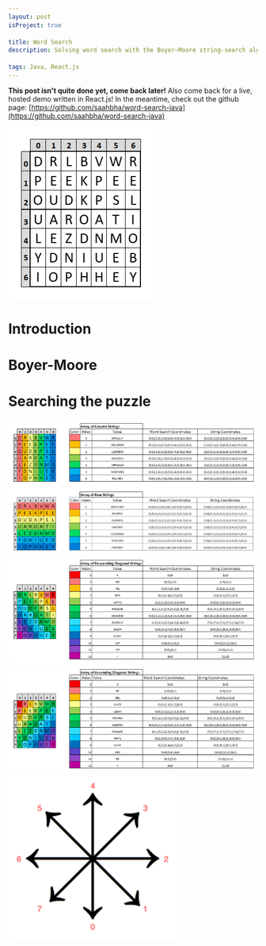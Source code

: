 ```yaml
---
layout: post
isProject: true

title: Word Search
description: Solving word search with the Boyer–Moore string-search algorithm.

tags: Java, React.js
---
```


**This post isn't quite done yet, come back later!**
Also come back for a live, hosted demo written in React.js!
In the meantime, check out the github page: [https://github.com/saahbha/word-search-java](https://github.com/saahbha/word-search-java)

![](\assets\projects\word-search\ex-puzzle.png)

# Introduction

# Boyer-Moore

# Searching the puzzle

![](\assets\projects\word-search\ex-col-strings.png)
![](\assets\projects\word-search\ex-row-strings.png)
![](\assets\projects\word-search\ex-ddiag-strings.png)
![](\assets\projects\word-search\ex-adiag-strings.png)
![](\assets\projects\word-search\ex-directions.png)
